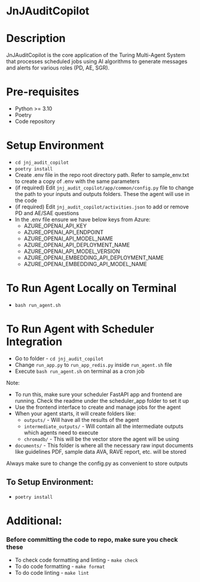 # JnJAuditCopilot

# Description
JnJAuditCopilot is the core application of the Turing Multi-Agent System that processes scheduled jobs using AI algorithms to generate messages and alerts for various roles (PD, AE, SGR).

# Pre-requisites
- Python >= 3.10
- Poetry
- Code repository

# Setup Environment
- `cd jnj_audit_copilot`
- `poetry install`
- Create .env file in the repo root directory path. Refer to sample_env.txt to create a copy of .env with the same parameters
- (if required) Edit `jnj_audit_copilot/app/common/config.py` file to change the path to your inputs and outputs folders. These the agent will use in the code
- (if required) Edit `jnj_audit_copilot/activities.json` to add or remove PD and AE/SAE questions
- In the .env file ensure we have below keys from Azure:
    * AZURE_OPENAI_API_KEY
    * AZURE_OPENAI_API_ENDPOINT
    * AZURE_OPENAI_API_MODEL_NAME
    * AZURE_OPENAI_API_DEPLOYMENT_NAME
    * AZURE_OPENAI_API_MODEL_VERSION
    * AZURE_OPENAI_EMBEDDING_API_DEPLOYMENT_NAME
    * AZURE_OPENAI_EMBEDDING_API_MODEL_NAME
    
# To Run Agent Locally on Terminal
- `bash run_agent.sh`

# To Run Agent with Scheduler Integration
- Go to folder - `cd jnj_audit_copilot`
- Change `run_app.py` to `run_app_redis.py` inside `run_agent.sh` file 
- Execute `bash run_agent.sh` on terminal as a cron job

Note:
- To run this, make sure your scheduler FastAPI app and frontend are running. Check the readme under the scheduler_app folder to set it up
- Use the frontend interface to create and manage jobs for the agent
- When your agent starts, it will create folders like:
    - `outputs/` - Will have all the results of the agent
    - `intermediate_outputs/` - Will contain all the intermediate outputs which agents need to execute
    - `chromadb/` - This will be the vector store the agent will be using
- `documents/` - This folder is where all the necessary raw input documents like guidelines PDF, sample data AVA, RAVE report, etc. will be stored

Always make sure to change the config.py as convenient to store outputs

## To Setup Environment:
- `poetry install`

# Additional:
### Before committing the code to repo, make sure you check these
- To check code formatting and linting - `make check`
- To do code formatting - `make format`
- To do code linting - `make lint`